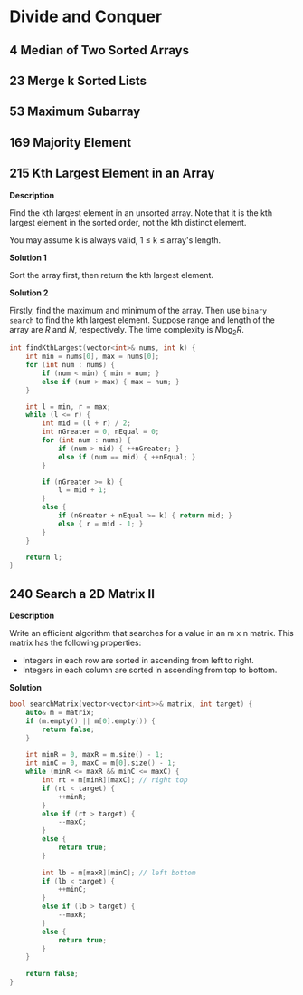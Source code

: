 # Divide and Conquer

## 4 Median of Two Sorted Arrays

## 23 Merge k Sorted Lists

## 53 Maximum Subarray

## 169 Majority Element

## 215 Kth Largest Element in an Array
**Description**

Find the kth largest element in an unsorted array. Note that it is the kth largest element in the sorted order, not the kth distinct element.

You may assume k is always valid, 1 ≤ k ≤ array's length.

**Solution 1**

Sort the array first, then return the kth largest element. 

**Solution 2**

Firstly, find the maximum and minimum of the array. Then use `binary search` to find the kth largest element. Suppose range and length of the array are $R$ and $N$, respectively. The time complexity is $N \log_2 R$. 

```cpp
int findKthLargest(vector<int>& nums, int k) {
    int min = nums[0], max = nums[0];
    for (int num : nums) {
        if (num < min) { min = num; }
        else if (num > max) { max = num; }
    }

    int l = min, r = max;
    while (l <= r) {
        int mid = (l + r) / 2;
        int nGreater = 0, nEqual = 0;
        for (int num : nums) {
            if (num > mid) { ++nGreater; }
            else if (num == mid) { ++nEqual; }
        }

        if (nGreater >= k) {
            l = mid + 1;
        }
        else {
            if (nGreater + nEqual >= k) { return mid; }
            else { r = mid - 1; }
        }
    }

    return l;
}
```

## 240 Search a 2D Matrix II
**Description**

Write an efficient algorithm that searches for a value in an m x n matrix. This matrix has the following properties:

- Integers in each row are sorted in ascending from left to right.
- Integers in each column are sorted in ascending from top to bottom.

**Solution**

```cpp
bool searchMatrix(vector<vector<int>>& matrix, int target) {
    auto& m = matrix;
    if (m.empty() || m[0].empty()) {
        return false;
    }
    
    int minR = 0, maxR = m.size() - 1;
    int minC = 0, maxC = m[0].size() - 1;
    while (minR <= maxR && minC <= maxC) {
        int rt = m[minR][maxC]; // right top
        if (rt < target) {
            ++minR;
        }
        else if (rt > target) {
            --maxC;
        }
        else {
            return true;
        }
        
        int lb = m[maxR][minC]; // left bottom
        if (lb < target) {
            ++minC;
        }
        else if (lb > target) {
            --maxR;
        }
        else {
            return true;
        }
    }
    
    return false;
}
```
